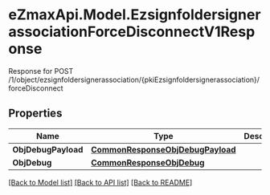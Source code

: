 # eZmaxApi.Model.EzsignfoldersignerassociationForceDisconnectV1Response
Response for POST /1/object/ezsignfoldersignerassociation/{pkiEzsignfoldersignerassociation}/forceDisconnect

## Properties

Name | Type | Description | Notes
------------ | ------------- | ------------- | -------------
**ObjDebugPayload** | [**CommonResponseObjDebugPayload**](CommonResponseObjDebugPayload.md) |  | 
**ObjDebug** | [**CommonResponseObjDebug**](CommonResponseObjDebug.md) |  | [optional] 

[[Back to Model list]](../README.md#documentation-for-models) [[Back to API list]](../README.md#documentation-for-api-endpoints) [[Back to README]](../README.md)

